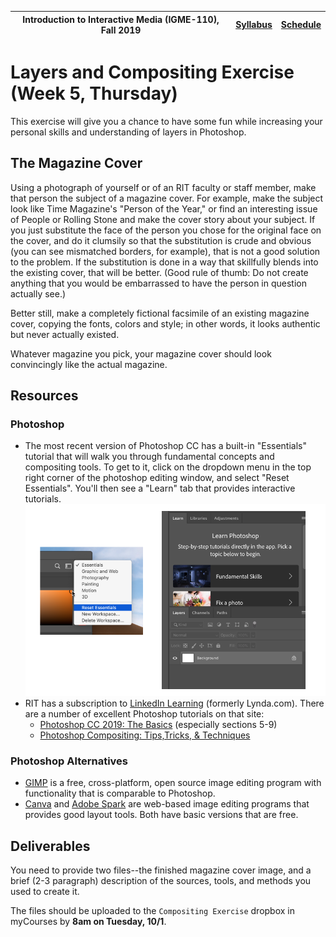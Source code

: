 |  Introduction to Interactive Media (IGME-110), Fall 2019 | [Syllabus](https://lawleyfall2019.github.io/110-fall2019/) | [Schedule](https://lawleyfall2019.github.io/110-fall2019/schedule.html) |
|----|----|----|

# Layers and Compositing Exercise (Week 5, Thursday)

This exercise will give you a chance to have some fun while increasing your personal skills and understanding of layers in Photoshop.

## The Magazine Cover

Using a photograph of yourself or of an RIT faculty or staff member, make that person the subject of a magazine cover.  For example, make the subject look like Time Magazine's "Person of the Year," or find an interesting issue of People or Rolling Stone and make the cover story about your subject. If you just substitute the face of the person you chose for the original face on the cover, and do it clumsily so that the substitution is crude and obvious (you can see mismatched borders, for example), that is not a good solution to the problem.  If the substitution is done in a way that skillfully blends into the existing cover, that will be better. (Good rule of thumb: Do not create anything that you would be embarrassed to have the person in question actually see.)

Better still, make a completely fictional facsimile of an existing magazine cover, copying the fonts, colors and style; in other words, it looks authentic but never actually existed.

Whatever magazine you pick, your magazine cover should look convincingly like the actual magazine.

## Resources
### Photoshop
- The most recent version of Photoshop CC has a built-in "Essentials" tutorial that will walk you through fundamental concepts and compositing tools. To get to it, click on the dropdown menu in the top right corner of the photoshop editing window, and select "Reset Essentials". You'll then see a "Learn" tab that provides interactive tutorials. 
![Photoshop tutorials](essentials.png) 
- RIT has a subscription to [LinkedIn Learning](https://www.linkedin.com/checkpoint/enterprise/login/42272537?application=learning) (formerly Lynda.com). There are a number of excellent Photoshop tutorials on that site:
    - [Photoshop CC 2019: The Basics](https://www.linkedin.com/learning/photoshop-cc-2019-essential-training-the-basics/welcome-to-the-essentials-of-photoshop?u=42272537) (especially sections 5-9)
    - [Photoshop Compositing: Tips,Tricks, & Techniques](https://www.linkedin.com/learning/photoshop-compositing-tips-tricks-techniques/welcome-2?u=42272537)

### Photoshop Alternatives
- [GIMP](https://www.gimp.org/) is a free, cross-platform, open source image editing program with functionality that is comparable to Photoshop. 
- [Canva](http://canva.com) and [Adobe Spark](https://www.gimp.org/) are web-based image editing programs that provides good layout tools. Both have basic versions that are free. 

## Deliverables
You need to provide two files--the finished magazine cover image, and a brief (2-3 paragraph) description of the sources, tools, and methods you used to create it. 

The files should be uploaded to the `Compositing Exercise` dropbox in myCourses by **8am on Tuesday, 10/1**. 
